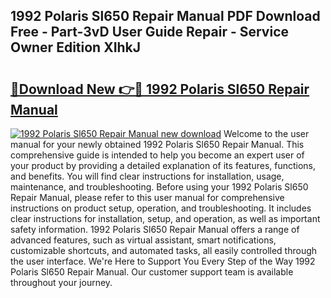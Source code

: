 ## 1992 Polaris Sl650 Repair Manual PDF Download Free - Part-3vD User Guide Repair - Service Owner Edition XIhkJ

# <h2><a href="http://bc65505.oget.top/?id=1992+Polaris+Sl650+Repair+Manual">🔗Download New 👉🔴 1992 Polaris Sl650 Repair Manual</a></h2>

[![1992 Polaris Sl650 Repair Manual new download](https://i.imgur.com/5g1atiW.png)](http://bc65505.oget.top/?id=1992+Polaris+Sl650+Repair+Manual)
Welcome to the user manual for your newly obtained 1992 Polaris Sl650 Repair Manual. This comprehensive guide is intended to help you become an expert user of your product by providing a detailed explanation of its features, functions, and benefits. You will find clear instructions for installation, usage, maintenance, and troubleshooting. Before using your 1992 Polaris Sl650 Repair Manual, please refer to this user manual for comprehensive instructions on product setup, operation, and troubleshooting. It includes clear instructions for installation, setup, and operation, as well as important safety information. 1992 Polaris Sl650 Repair Manual offers a range of advanced features, such as virtual assistant, smart notifications, customizable shortcuts, and automated tasks, all easily controlled through the user interface. We're Here to Support You Every Step of the Way 1992 Polaris Sl650 Repair Manual. Our customer support team is available throughout your journey.
